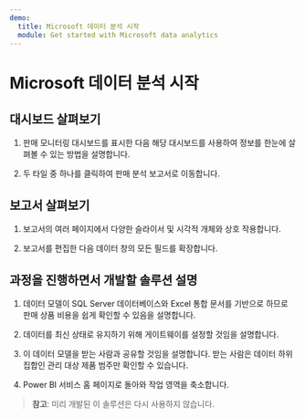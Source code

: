 ```yaml
---
demo:
  title: Microsoft 데이터 분석 시작
  module: Get started with Microsoft data analytics
---
```


# Microsoft 데이터 분석 시작

## 대시보드 살펴보기

1. 판매 모니터링 대시보드를 표시한 다음 해당 대시보드를 사용하여 정보를 한눈에 살펴볼 수 있는 방법을 설명합니다.

1. 두 타일 중 하나를 클릭하여 판매 분석 보고서로 이동합니다.

## 보고서 살펴보기

1. 보고서의 여러 페이지에서 다양한 슬라이서 및 시각적 개체와 상호 작용합니다.

1. 보고서를 편집한 다음 데이터 창의 모든 필드를 확장합니다.

## 과정을 진행하면서 개발할 솔루션 설명

1. 데이터 모델이 SQL Server 데이터베이스와 Excel 통합 문서를 기반으로 하므로 판매 상품 비용을 쉽게 확인할 수 있음을 설명합니다.

1. 데이터를 최신 상태로 유지하기 위해 게이트웨이를 설정할 것임을 설명합니다.

1. 이 데이터 모델을 받는 사람과 공유할 것임을 설명합니다. 받는 사람은 데이터 하위 집합인 관리 대상 제품 범주만 확인할 수 있습니다.

1. Power BI 서비스 홈 페이지로 돌아와 작업 영역을 축소합니다.

> **참고**: 미리 개발된 이 솔루션은 다시 사용하지 않습니다.
